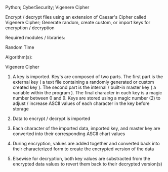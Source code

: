 Python; CyberSecurity; Vigenere Cipher

Encrypt / decrypt files using an extension of Caesar's Cipher called Vigenere Cipher; Generate random, create custom, or import keys for encryption / decryption

Required modules / libraries:

Random
Time

Algorithm(s):

Vigenere Cipher

1. A key is imported. Key's are composed of two parts. The first part is the external key ( a text file containing a randomly generated or custom created key ). The second part is the internal / built-in master key ( a variable within the program ). The final character in each key is a magic number between 0 and 9. Keys are stored using a magic number (2) to adjust / increase ASCII values of each character in the key before storage


2. Data to encrypt / decrypt is imported
3. Each character of the imported data, imported key, and master key are converted into their corresponding ASCII chart values
4. During encryption, values are added together and converted back into their characterized form to create the encrypted version of the data
5. Elsewise for decryption, both key values are substracted from the encrypted data values to revert them back to their decrypted version(s)
